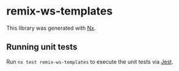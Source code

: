 # remix-ws-templates

This library was generated with [Nx](https://nx.dev).

## Running unit tests

Run `nx test remix-ws-templates` to execute the unit tests via [Jest](https://jestjs.io).
